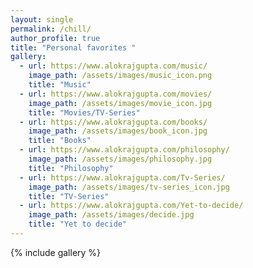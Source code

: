 ```yaml
---
layout: single
permalink: /chill/
author_profile: true
title: "Personal favorites "
gallery:
  - url: https://www.alokrajgupta.com/music/
    image_path: /assets/images/music_icon.png
    title: "Music"
  - url: https://www.alokrajgupta.com/movies/
    image_path: /assets/images/movie_icon.jpg
    title: "Movies/TV-Series"
  - url: https://www.alokrajgupta.com/books/
    image_path: /assets/images/book_icon.jpg
    title: "Books"
  - url: https://www.alokrajgupta.com/philosophy/
    image_path: /assets/images/philosophy.jpg
    title: "Philosophy"
  - url: https://www.alokrajgupta.com/Tv-Series/
    image_path: /assets/images/tv-series_icon.jpg
    title: "TV-Series"
  - url: https://www.alokrajgupta.com/Yet-to-decide/
    image_path: /assets/images/decide.jpg
    title: "Yet to decide"
---
```


{% include gallery %}

